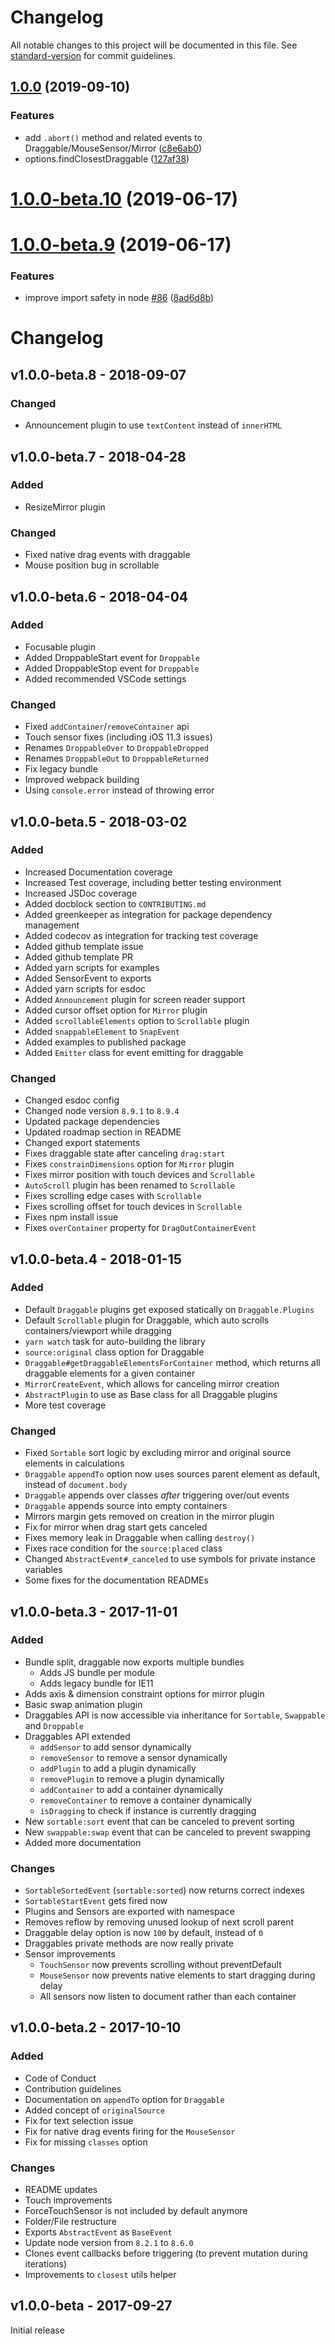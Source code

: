 # Changelog

All notable changes to this project will be documented in this file. See [standard-version](https://github.com/conventional-changelog/standard-version) for commit guidelines.

## [1.0.0](https://github.com/hikerpig/draggable/compare/v1.0.0-beta.10...v1.0.0) (2019-09-10)


### Features

* add `.abort()` method and related events to Draggable/MouseSensor/Mirror ([c8e6ab0](https://github.com/hikerpig/draggable/commit/c8e6ab0))
* options.findClosestDraggable ([127af38](https://github.com/hikerpig/draggable/commit/127af38))

<a name="1.0.0-beta.10"></a>
# [1.0.0-beta.10](https://github.com/hikerpig/draggable/compare/v1.0.0-beta.9...v1.0.0-beta.10) (2019-06-17)



<a name="1.0.0-beta.9"></a>
# [1.0.0-beta.9](https://github.com/hikerpig/draggable/compare/v1.0.0-beta.8...v1.0.0-beta.9) (2019-06-17)


### Features

* improve import safety in node [#86](https://github.com/hikerpig/draggable/issues/86) ([8ad6d8b](https://github.com/hikerpig/draggable/commit/8ad6d8b))



# Changelog

## v1.0.0-beta.8 - 2018-09-07

### Changed

- Announcement plugin to use `textContent` instead of `innerHTML`

## v1.0.0-beta.7 - 2018-04-28

### Added

- ResizeMirror plugin

### Changed

- Fixed native drag events with draggable
- Mouse position bug in scrollable

## v1.0.0-beta.6 - 2018-04-04

### Added

- Focusable plugin
- Added DroppableStart event for `Droppable`
- Added DroppableStop event for `Droppable`
- Added recommended VSCode settings

### Changed

- Fixed `addContainer`/`removeContainer` api
- Touch sensor fixes (including iOS 11.3 issues)
- Renames `DroppableOver` to `DroppableDropped`
- Renames `DroppableOut` to `DroppableReturned`
- Fix legacy bundle
- Improved webpack building
- Using `console.error` instead of throwing error

## v1.0.0-beta.5 - 2018-03-02

### Added

- Increased Documentation coverage
- Increased Test coverage, including better testing environment
- Increased JSDoc coverage
- Added docblock section to `CONTRIBUTING.md`
- Added greenkeeper as integration for package dependency management
- Added codecov as integration for tracking test coverage
- Added github template issue
- Added github template PR
- Added yarn scripts for examples
- Added SensorEvent to exports
- Added yarn scripts for esdoc
- Added `Announcement` plugin for screen reader support
- Added cursor offset option for `Mirror` plugin
- Added `scrollableElements` option to `Scrollable` plugin
- Added `snappableElement` to `SnapEvent`
- Added examples to published package
- Added `Emitter` class for event emitting for draggable

### Changed

- Changed esdoc config
- Changed node version `8.9.1` to `8.9.4`
- Updated package dependencies
- Updated roadmap section in README
- Changed export statements
- Fixes draggable state after canceling `drag:start`
- Fixes `constrainDimensions` option for `Mirror` plugin
- Fixes mirror position with touch devices and `Scrollable`
- `AutoScroll` plugin has been renamed to `Scrollable`
- Fixes scrolling edge cases with `Scrollable`
- Fixes scrolling offset for touch devices in `Scrollable`
- Fixes npm install issue
- Fixes `overContainer` property for `DragOutContainerEvent`

## v1.0.0-beta.4 - 2018-01-15

### Added

- Default `Draggable` plugins get exposed statically on `Draggable.Plugins`
- Default `Scrollable` plugin for Draggable, which auto scrolls containers/viewport while dragging
- `yarn watch` task for auto-building the library
- `source:original` class option for Draggable
- `Draggable#getDraggableElementsForContainer` method, which returns all draggable elements for a given container
- `MirrorCreateEvent`, which allows for canceling mirror creation
- `AbstractPlugin` to use as Base class for all Draggable plugins
- More test coverage

### Changed

- Fixed `Sortable` sort logic by excluding mirror and original source elements in calculations
- `Draggable` `appendTo` option now uses sources parent element as default, instead of `document.body`
- `Draggable` appends over classes _after_ triggering over/out events
- `Draggable` appends source into empty containers
- Mirrors margin gets removed on creation in the mirror plugin
- Fix for mirror when drag start gets canceled
- Fixes memory leak in Draggable when calling `destroy()`
- Fixes race condition for the `source:placed` class
- Changed `AbstractEvent#_canceled` to use symbols for private instance variables
- Some fixes for the documentation READMEs

## v1.0.0-beta.3 - 2017-11-01

### Added

- Bundle split, draggable now exports multiple bundles
  - Adds JS bundle per module
  - Adds legacy bundle for IE11
- Adds axis & dimension constraint options for mirror plugin
- Basic swap animation plugin
- Draggables API is now accessible via inheritance for `Sortable`, `Swappable` and `Droppable`
- Draggables API extended
  - `addSensor` to add sensor dynamically
  - `removeSensor` to remove a sensor dynamically
  - `addPlugin` to add a plugin dynamically
  - `removePlugin` to remove a plugin dynamically
  - `addContainer` to add a container dynamically
  - `removeContainer` to remove a container dynamically
  - `isDragging` to check if instance is currently dragging
- New `sortable:sort` event that can be canceled to prevent sorting
- New `swappable:swap` event that can be canceled to prevent swapping
- Added more documentation

### Changes

- `SortableSortedEvent` (`sortable:sorted`) now returns correct indexes
- `SortableStartEvent` gets fired now
- Plugins and Sensors are exported with namespace
- Removes reflow by removing unused lookup of next scroll parent
- Draggable delay option is now `100` by default, instead of `0`
- Draggables private methods are now really private
- Sensor improvements
  - `TouchSensor` now prevents scrolling without preventDefault
  - `MouseSensor` now prevents native elements to start dragging during delay
  - All sensors now listen to document rather than each container

## v1.0.0-beta.2 - 2017-10-10

### Added

- Code of Conduct
- Contribution guidelines
- Documentation on `appendTo` option for `Draggable`
- Added concept of `originalSource`
- Fix for text selection issue
- Fix for native drag events firing for the `MouseSensor`
- Fix for missing `classes` option

### Changes

- README updates
- Touch improvements
- ForceTouchSensor is not included by default anymore
- Folder/File restructure
- Exports `AbstractEvent` as `BaseEvent`
- Update node version from `8.2.1` to `8.6.0`
- Clones event callbacks before triggering (to prevent mutation during iterations)
- Improvements to `closest` utils helper

## v1.0.0-beta - 2017-09-27

Initial release
